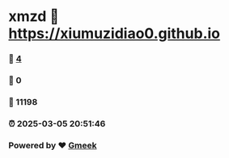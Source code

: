 # xmzd :link: https://xiumuzidiao0.github.io 
### :page_facing_up: [4](https://xiumuzidiao0.github.io/tag.html) 
### :speech_balloon: 0 
### :hibiscus: 11198 
### :alarm_clock: 2025-03-05 20:51:46 
### Powered by :heart: [Gmeek](https://github.com/Meekdai/Gmeek)
